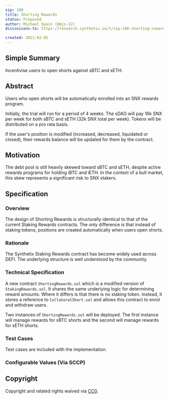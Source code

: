 ```yaml
---
sip: 108
title: Shorting Rewards
status: Proposed
author: Michael Spain (@mjs-12)
discussions-to: https://research.synthetix.io/t/sip-108-shorting-rewards-trial/292

created: 2021-02-02
---
```


<!--You can leave these HTML comments in your merged SIP and delete the visible duplicate text guides, they will not appear and may be helpful to refer to if you edit it again. This is the suggested template for new SIPs. Note that an SIP number will be assigned by an editor. When opening a pull request to submit your SIP, please use an abbreviated title in the filename, `sip-draft_title_abbrev.md`. The title should be 44 characters or less.-->

## Simple Summary
<!--"If you can't explain it simply, you don't understand it well enough." Simply describe the outcome the proposed changes intend to achieve. This should be non-technical and accessible to a casual community member.-->

Incentivise users to open shorts against sBTC and sETH.

## Abstract
<!--A short (~200 word) description of the proposed change, the abstract should clearly describe the proposed change. This is what *will* be done if the SIP is implemented, not *why* it should be done or *how* it will be done. If the SIP proposes deploying a new contract, write, "we propose to deploy a new contract that will do x".-->

Users who open shorts will be automatically enrolled into an SNX rewards program.

Initially, the trial will run for a period of 4 weeks. The sDAO will pay 16k SNX per week for both sBTC and sETH (32k SNX total per week). Tokens will be distributed on a pro rata basis.

If the user's position is modified (increased, decreased, liquidated or closed), their rewards balance will be updated for them by the contract.

## Motivation
<!--This is the problem statement. This is the *why* of the SIP. It should clearly explain *why* the current state of the protocol is inadequate.  It is critical that you explain *why* the change is needed, if the SIP proposes changing how something is calculated, you must address *why* the current calculation is inaccurate or wrong. This is not the place to describe how the SIP will address the issue!-->

The debt pool is still heavily skewed toward sBTC and sETH, despite active rewards programs for holding iBTC and iETH. In the context of a bull market, this skew represents a significant risk to SNX stakers.

## Specification
<!--The specification should describe the syntax and semantics of any new feature, there are five sections
1. Overview
2. Rationale
3. Technical Specification
4. Test Cases
5. Configurable Values
-->

### Overview
<!--This is a high level overview of *how* the SIP will solve the problem. The overview should clearly describe how the new feature will be implemented.-->

The design of Shorting Rewards is structurally identical to that of the current Staking Rewards contracts. The only difference is that instead of staking tokens, positions are created automatically when users open shorts.

### Rationale
<!--This is where you explain the reasoning behind how you propose to solve the problem. Why did you propose to implement the change in this way, what were the considerations and trade-offs. The rationale fleshes out what motivated the design and why particular design decisions were made. It should describe alternate designs that were considered and related work. The rationale may also provide evidence of consensus within the community, and should discuss important objections or concerns raised during discussion.-->

The Synthetix Staking Rewards contract has become widely used across DEFI. The underlying structure is well understood by the community.

### Technical Specification
<!--The technical specification should outline the public API of the changes proposed. That is, changes to any of the interfaces Synthetix currently exposes or the creations of new ones.-->

A new contract `ShortingRewards.sol` which is a modified version of `StakingRewards.sol`. It shares the same underlying logic for determining reward amounts. Where it differs is that there is no staking token. Instead, it stores a reference to `CollateralShort.sol` and allows this contract to enrol and withdraw users.

Two instances of `ShortingRewards.sol` will be deployed. The first instance will manage rewards for sBTC shorts and the second will manage rewards for sETH shorts.

### Test Cases
<!--Test cases for an implementation are mandatory for SIPs but can be included with the implementation..-->

Test cases are included with the implementation.

### Configurable Values (Via SCCP)


## Copyright
Copyright and related rights waived via [CC0](https://creativecommons.org/publicdomain/zero/1.0/).

